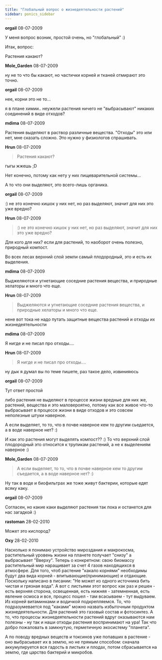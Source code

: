 ```yaml
---
title: "Глобальный вопрос о жизнедеятельности растений"
sidebar: ponics_sidebar
---
```


**orgail** 08-07-2009

У меня вопрос возник, простой очень, но "глобальный" :)

Итак, вопрос:

Растения какают?


**Mole_Garden** 08-07-2009

ну не то что бы какают, но частички корней и тканей отмирают это точно.


**orgail** 08-07-2009

нее, корни это не то...

я в плане химии.. неужели растения ничего не "выбрасывают" никаких соединений в виде отходов?


**mdima** 08-07-2009

Растения выделяют в раствор различные вещества. "Отходы" это или нет, мне сказать сложно. Это нужно у физиологов спрашивать.


**Hrun** 08-07-2009

> Растения какают?

гыгы жжешь ;D

Нет конечно, потому как нету у них пищеварительной системы...

А то что они выделяют, это всего-лишь органика.


**orgail** 08-07-2009

:) не это конечно кишок у них нет, но раз выделяют, значит для них это уже вредно?


**Hrun** 08-07-2009

> :) не это конечно кишок у них нет, но раз выделяют, значит для них это уже вредно?

Для кого для них? если для растений, то наоборот очень полезно, природный компост.

Во всех лесах верхний слой земли самый плодородный, это и есть их выделения.


**mdima** 08-07-2009

Выджеляются и угнетающие соседние растения вещества, и природные хелаторы и много что еще.


**Hrun** 08-07-2009

> Выджеляются и угнетающие соседние растения вещества, и природные хелаторы и много что еще.

нене вот тока не надо путать защитные вещества растений и отходы их жизнедеятельности 


**mdima** 08-07-2009

Я нигде и не писал про отходы....


**Hrun** 08-07-2009

> Я нигде и не писал про отходы....

ну дык я думал вы по теме пишете, раз такое дело, извинияюсь


**orgail** 08-07-2009

Тут ответ простой

либо растения не выделяют в процессе жизни вредные для них же, растений, вещества и это маловероятно, потому как все живое что-то выбрасывает в процессе жизни в виде отходов и это совсем неполезные штуки наверное. 

А если выделяет, то то, что в почве наверное кем то другим сьедается, а в воде наверное нет? :)

И как это растения могут выделять компост?? :) То что верхний слой плодородный это относится к трупикам растений, а не к выделениям наверное :)


**Mole_Garden** 08-07-2009

> А если выделяет, то то, что в почве наверное кем то другим съедается, а в воде наверное нет? :)

Ну так в воде и биофильтрах же тоже живут бактерии, которые едят всяку каку.


**orgail** 08-07-2009

Согласен, но какие каки выделяют растения так пока и останется для нас загадкой :)


**rastoman** 28-02-2010

Может это кислород?


**Oxy** 28-02-2010

Насколько я понимаю устройство мироздания и макрокосма, растительный уровень жизни на планете получает "снизу" а выбрасывает "Вверху". Теперь о конкретном: свою биомассу растительный мир наращивает за счет 4 газов находящихся в атмосфере. Для того, чтоб растение "какало корнями" необходимы будут два вида корней - впитывающие(принимающие) и отдающие. Поскольку написано в писании: "Не может из одного источника бить чистая и грязная вода". А вот с листьями этот вопрос как раз и решен - есть верхняя сторона, освещенная, есть нижняя - затемненная, есть явление осмоса и все, процесс пошел - там всасываем - тут выдуваем. Из корней витаминками и водичкой подкрепляемся. То, что подразумевается под "каками" можно назвать избыточным продуктом жизнедеятельности. Для растений это газовый состав и фотосинтез. А то, что процессы жизнедеятельности растений вдруг оказываются нам полезны - ну так и наши отходы растения воспринимают на ура! Так что добро пожаловать в замкнутую, герметичную экосистему "планета".

А по поводу вредных веществ и токсинов уже попавших в растение - оно выбрасывает их в землю, но не прямым способом: сначала аккумулируется вся гадость в листьях и плодах, потом сбрасывается на землю, где царство бактерий и микробов.


